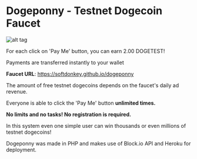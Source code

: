 # Dogeponny - Testnet Dogecoin Faucet

![alt tag](https://raw.githubusercontent.com/softdonkey/dogeponny/master/assets/image.png)

For each click on 'Pay Me' button, you can earn 2.00 DOGETEST!

Payments are transferred instantly to your wallet<br>

<b>Faucet URL</b>: https://softdonkey.github.io/dogeponny
<br>

The amount of free testnet dogecoins depends on the faucet's daily ad revenue.<br>

Everyone is able to click the 'Pay Me' button <b>unlimited times.</b><br>

<b>No limits and no tasks! No registration is required.</b><br>

In this system even one simple user can win thousands or even millions of testnet dogecoins!

Dogeponny was made in PHP and makes use of Block.io API and Heroku for deployment. 
